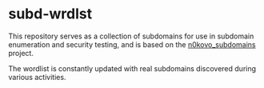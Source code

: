 # subd-wrdlst

This repository serves as a collection of subdomains for use in subdomain enumeration and security testing, and is based on the [n0kovo_subdomains](https://github.com/n0kovo/n0kovo_subdomains) project.

The wordlist is constantly updated with real subdomains discovered during various activities.

